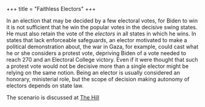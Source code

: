+++
title = "Faithless Electors"
+++

In an election that may be decided by a few electoral votes, for Biden to win it is not sufficient that he win the popular votes in the decisive swing states. He must also retain the vote of the *electors* in all states in which he wins. In states that lack enforceable safeguards, an elector motivated to make a political demonstration about, the war in Gaza, for example, could cast what he or she considers a protest vote, depriving Biden of a vote needed to reach 270 and an Electoral College victory. Even if it were thought that such a protest vote would not be decisive more than a single elector might be relying on the same notion. Being an elector is usually considered an honorary, ministerial role, but the scope of decision making autonomy of electors depends on state law.



The scenario is discussed at [The Hill](https://thehill.com/opinion/campaign/4641649-how-a-single-rogue-elector-could-flip-the-presidential-election/)